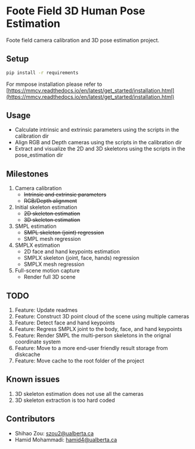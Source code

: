 # Foote Field 3D Human Pose Estimation

Foote field camera calibration and 3D pose estimation project.


## Setup

```bash
pip install -r requirements
```

For mmpose installation please refer to [https://mmcv.readthedocs.io/en/latest/get_started/installation.html](https://mmcv.readthedocs.io/en/latest/get_started/installation.html)

## Usage

- Calculate intrinsic and extrinsic parameters using the scripts in the calibration dir
- Align RGB and Depth cameras using the scripts in the calibration dir
- Extract and visualize the 2D and 3D skeletons using the scripts in the pose_estimation dir


## Milestones

1. Camera calibration
    * ~~Intrinsic and extrinsic parameters~~
    * ~~RGB/Depth alignment~~
1. Initial skeleton estimation
    * ~~2D skeleton estimation~~
    * ~~3D skeleton estimation~~
1. SMPL estimation
    * ~~SMPL skeleton (joint) regression~~
    * SMPL mesh regression
1. SMPLX estimation
    * 2D face and hand keypoints estimation
    * SMPLX skeleton (joint, face, hands) regression
    * SMPLX mesh regression
1. Full-scene motion capture
    * Render full 3D scene


## TODO

1. Feature: Update readmes
1. Feature: Construct 3D point cloud of the scene using multiple cameras
1. Feature: Detect face and hand keypoints
1. Feature: Regress SMPLX joint to the body, face, and hand keypoints
1. Feature: Render SMPL the multi-person skeletons in the orignal coordinate system
1. Feature: Move to a more end-user friendly result storage from diskcache
1. Feature: Move cache to the root folder of the project

## Known issues

1. 3D skeleton estimation does not use all the cameras
1. 3D skeleton extraction is too hard coded


## Contributors

- Shihao Zou: szou2@ualberta.ca
- Hamid Mohammadi: hamid4@ualberta.ca
